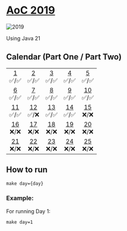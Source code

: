 # [AoC 2019](https://adventofcode.com/2019)

![2019](https://github.com/augustoccesar/adventofcode/workflows/2019/badge.svg)

Using Java 21

## Calendar (Part One / Part Two)

|                                                            |                                                            |                                                            |                                                            |                                                            |
| :--------------------------------------------------------: | :--------------------------------------------------------: | :--------------------------------------------------------: | :--------------------------------------------------------: | :--------------------------------------------------------: |
| [1](src/main/java/se/augustocesar/aoc2019/day01)<br>✅/✅  | [2](src/main/java/se/augustocesar/aoc2019/day02)<br>✅/✅  | [3](src/main/java/se/augustocesar/aoc2019/day03)<br>✅/✅  | [4](src/main/java/se/augustocesar/aoc2019/day04)<br>✅/✅  | [5](src/main/java/se/augustocesar/aoc2019/day05)<br>✅/✅  |
| [6](src/main/java/se/augustocesar/aoc2019/day06)<br>✅/✅  | [7](src/main/java/se/augustocesar/aoc2019/day07)<br>✅/✅  | [8](src/main/java/se/augustocesar/aoc2019/day08)<br>✅/✅  | [9](src/main/java/se/augustocesar/aoc2019/day09)<br>✅/✅  | [10](src/main/java/se/augustocesar/aoc2019/day10)<br>✅/✅ |
| [11](src/main/java/se/augustocesar/aoc2019/day11)<br>✅/✅ | [12](src/main/java/se/augustocesar/aoc2019/day12)<br>✅/❌ | [13](src/main/java/se/augustocesar/aoc2019/day13)<br>✅/✅ | [14](src/main/java/se/augustocesar/aoc2019/day14)<br>✅/✅ | [15](src/main/java/se/augustocesar/aoc2019/day15)<br>❌/❌ |
| [16](src/main/java/se/augustocesar/aoc2019/day16)<br>❌/❌ | [17](src/main/java/se/augustocesar/aoc2019/day17)<br>❌/❌ | [18](src/main/java/se/augustocesar/aoc2019/day18)<br>❌/❌ | [19](src/main/java/se/augustocesar/aoc2019/day19)<br>❌/❌ | [20](src/main/java/se/augustocesar/aoc2019/day20)<br>❌/❌ |
| [21](src/main/java/se/augustocesar/aoc2019/day21)<br>❌/❌ | [22](src/main/java/se/augustocesar/aoc2019/day22)<br>❌/❌ | [23](src/main/java/se/augustocesar/aoc2019/day23)<br>❌/❌ | [24](src/main/java/se/augustocesar/aoc2019/day24)<br>❌/❌ | [25](src/main/java/se/augustocesar/aoc2019/day25)<br>❌/❌ |

## How to run

```
make day={day}
```

### Example:

For running Day 1:

```
make day=1
```
